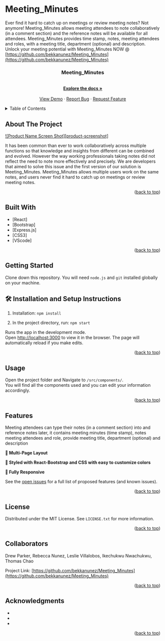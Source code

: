 
# Meeting_Minutes
Ever find it hard to catch up on meetings or review meeting notes? Not anymore!
Meeting_Minutes allows meeting attendees to note collaboratively (in a comment section) and the reference notes will be available for all attendees. 
Meeting_Minutes provides time stamp, notes, meeting attendees and roles, with a meeting title, department (optional) and description. 
Unlock your meeting potential with Meeting_Minutes NOW @ [https://github.com/bekkanunez/Meeting_Minutes](https://github.com/bekkanunez/Meeting_Minutes)


<h3 align="center">Meeting_Minutes</h3>
<div align="left">
  <!-- <img alt="Demo" src="./src/assets/portfolio.png" width="400"> -->
</div>

  <p align="center">
    <br />
    <a href="https://github.com/bekkanunez/Meeting_Minutes"><strong>Explore the docs »</strong></a>
    <br />
    <br />
    <a href="https://github.com/bekkanunez/Meeting_Minutes">View Demo</a>
    ·
    <a href="https://github.com/bekkanunez/Meeting_Minutes/issues">Report Bug</a>
    ·
    <a href="https://github.com/bekkanunez/Meeting_Minutes/issues">Request Feature</a>
  </p>
</div>



<!-- TABLE OF CONTENTS -->
<details>
  <summary>Table of Contents</summary>
  <ol>
    <li>
      <a href="#about-the-project">About The Project</a>
      <ul>
        <li><a href="#built-with">Built With</a></li>
      </ul>
    </li>
    <li>
      <a href="#getting-started">Getting Started</a>
      <ul>
        <li><a href="#prerequisites">Prerequisites</a></li>
        <li><a href="#installation">Installation</a></li>
      </ul>
    </li>
    <li><a href="#usage">Usage</a></li>
    <li><a href="#features">Features</a></li>
    <li><a href="#license">License</a></li>
    <li><a href="#contact">Contact</a></li>
    <li><a href="#acknowledgments">Acknowledgments</a></li>
  </ol>
</details>



<!-- ABOUT THE PROJECT -->
## About The Project

[![Product Name Screen Shot][product-screenshot]](https://example.com)

It has been common than ever to work collaboratively across multiple functions so that knowledge and insights from different can be combined and evolved. 
However the way working professionals taking notes did not reflect the need to note more effectively and precisely. 
We are developers that aimed to solve this issue and the first version of our solution is Meeting_Minutes.
Meeting_Minutes allows multiple users work on the same notes, and users never find it hard to catch up on meetings or review meeting notes.

<p align="right">(<a href="#readme-top">back to top</a>)</p>



## Built With

* [React]
* [Bootstrap]
* [Express.js]
* [CSS3]
* [VScode]

<p align="right">(<a href="#readme-top">back to top</a>)</p>



<!-- GETTING STARTED -->
## Getting Started

Clone down this repository. You will need `node.js` and `git` installed globally on your machine.

## 🛠 Installation and Setup Instructions

1. Installation: `npm install`

2. In the project directory, run: `npm start`

Runs the app in the development mode.\
Open [http://localhost:3000](http://localhost:3000) to view it in the browser.
The page will automatically reload if you make edits.

<p align="right">(<a href="#readme-top">back to top</a>)</p>

<!-- USAGE EXAMPLES -->
## Usage

Open the project folder and Navigate to `/src/components/`. <br/>
You will find all the components used and you can edit your information accordingly.

<p align="right">(<a href="#readme-top">back to top</a>)</p>


<!-- FEATURES -->
## Features

Meeting attendees can type their notes (in a comment section) into and reference notes later, it contains meeting minutes (time stamp), notes meeting attendees and role, provide meeting title, department (optional) and description

**📖 Multi-Page Layout**

**🎨 Styled with React-Bootstrap and CSS with easy to customize colors**

**📱 Fully Responsive**

See the [open issues](https://github.com/bekkanunez/Meeting_Minutes/issues) for a full list of proposed features (and known issues).

<p align="right">(<a href="#readme-top">back to top</a>)</p>



<!-- LICENSE -->
## License

Distributed under the MIT License. See `LICENSE.txt` for more information.

<p align="right">(<a href="#readme-top">back to top</a>)</p>



<!-- CONTACT -->
## Collaborators
Drew Parker, Rebecca Nunez, Leslie Villalobos, Ikechukwu Nwachukwu, Thomas Chao


Project Link: [https://github.com/bekkanunez/Meeting_Minutes](https://github.com/bekkanunez/Meeting_Minutes)

<p align="right">(<a href="#readme-top">back to top</a>)</p>



<!-- ACKNOWLEDGMENTS -->
## Acknowledgments

* []()
* []()
* []()

<p align="right">(<a href="#readme-top">back to top</a>)</p>

